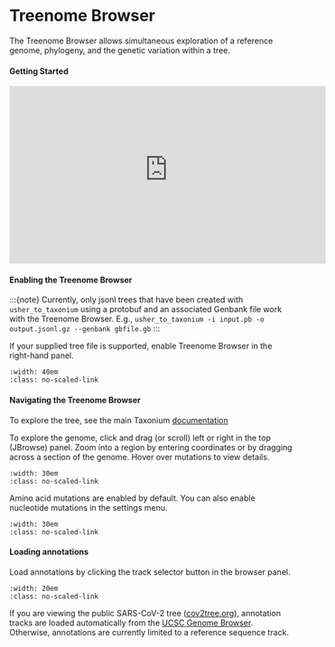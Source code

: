 # Treenome Browser

The Treenome Browser allows simultaneous exploration of a reference genome, phylogeny, and the genetic variation within a tree.

#### Getting Started

<iframe width="560" height="315" src="https://user-images.githubusercontent.com/6502785/182259439-0435263f-fa8d-4304-b3a3-b867e0edd175.mp4" frameborder="0" allowfullscreen></iframe>

#### Enabling the Treenome Browser

:::{note}
Currently, only jsonl trees that have been created with `usher_to_taxonium` using a protobuf and an associated Genbank file work with the Treenome Browser. E.g., `usher_to_taxonium -i input.pb -o output.jsonl.gz --genbank gbfile.gb`
:::

If your supplied tree file is supported, enable Treenome Browser in the right-hand panel.

```{image} https://user-images.githubusercontent.com/6502785/182260804-29e238a0-fe18-4e07-8f45-0046ee47a4c3.png
:width: 40em
:class: no-scaled-link
```

#### Navigating the Treenome Browser

To explore the tree, see the main Taxonium [documentation](./index.md)

To explore the genome, click and drag (or scroll) left or right in the top (JBrowse) panel. Zoom into a region by entering coordinates or by dragging across a section of the genome. Hover over mutations to view details.

```{image} https://user-images.githubusercontent.com/6502785/182264410-eb760791-3d16-4162-bc94-1c83515a64fd.png
:width: 30em
:class: no-scaled-link
```

Amino acid mutations are enabled by default. You can also enable nucleotide mutations in the settings menu.

```{image} https://user-images.githubusercontent.com/6502785/182264641-d732e67d-cccd-4186-b40b-3a37a2cecffe.png
:width: 30em
:class: no-scaled-link
```

#### Loading annotations

Load annotations by clicking the track selector button in the browser panel.

```{image} https://user-images.githubusercontent.com/6502785/182264983-c62d6f13-2323-46ba-872a-2db2ac864ca5.png
:width: 20em
:class: no-scaled-link
```

If you are viewing the public SARS-CoV-2 tree ([cov2tree.org](https://cov2tree.org/)), annotation tracks are loaded automatically from the [UCSC Genome Browser](https://genome.ucsc.edu/covid19.html). Otherwise, annotations are currently limited to a reference sequence track.
